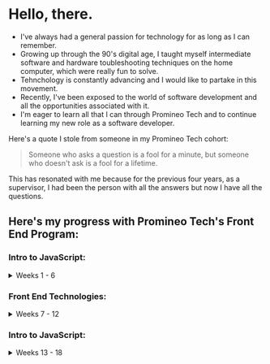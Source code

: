 # Hello, there.

- I've always had a general passion for technology for as long as I can remember.
- Growing up through the 90's digital age, I taught myself intermediate software and hardware toubleshooting techniques on the home computer, which were really fun to solve.
- Tehnchology is constantly advancing and I would like to partake in this movement.
- Recently, I've been exposed to the world of software development and all the opportunities associated with it.
- I'm eager to learn all that I can through Promineo Tech and to continue learning my new role as a software developer.

Here's a quote I stole from someone in my Promineo Tech cohort:

> Someone who asks a question is a fool for a minute, but someone who doesn't ask is a fool for a lifetime.

This has resonated with me because for the previous four years, as a supervisor, I had been the person with all the answers but
now I have all the questions.

## Here's my progress with Promineo Tech's Front End Program:


### Intro to JavaScript:

<details><summary> Weeks 1 - 6 </summary>
<p>

- [x] Week 1: CLI, Source Control, and Variables
  - [Week 1 Code](https://github.com/jairalcon/Promineo/tree/main/1JS/Week1-Variables)

- [x] Week 2: Conditions and Loops
  - [Week 2 Code](https://github.com/jairalcon/Promineo/tree/main/1JS/Week2-ConditionsAndLoops)

- [x] Week 3: Arrays and Functions
  - [Week 3 Code](https://github.com/jairalcon/Promineo/tree/main/1JS/Week3-ArraysAndFunctions)

- [x] Week 4: ECMAScript 6 and Intermediate JavaScript
  - [Week 4 Code](https://github.com/jairalcon/Promineo/tree/main/1JS/Week4-ECMASAndInterJS)

- [x] Week 5: Object Oriented Programming
  - [Week 5 Code](https://github.com/jairalcon/Promineo/tree/main/1JS/Week5-ObjectOrtientedProgramming)

- [ ] Week 6: DevTools, Debugging, and Unit Tests
  - [Week 6 Code](https://github.com/jairalcon/Promineo/tree/main/1JS/Week6-DevToolsDebuggingAndUnitTesting)

</p>
</details>


### Front End Technologies:

<details><summary> Weeks 7 - 12 </summary>
<p>

- [ ] Week 7: Hyper Text Markup Language (HTML)
  - [Week 7 Code](https://github.com/jairalcon/Promineo/tree/main/2FET/Week7-HTML)

- [ ] Week 8: Cascading Style Sheets (CSS)
  - [Week 8 Code]()

- [ ] Week 9: Bootstrap
  - [Week 9 Code]()

- [ ] Week 10: JavaScript and DOM Manipulation
  - [Week 10 Code]()

- [ ] Week 11: JQuery and AJAX
  - [Week 11 Code]()

- [ ] Week 12: Project
  - [Week 12 Code]()

</p>
</details>


### Intro to JavaScript:

<details><summary> Weeks 13 - 18 </summary>
<p>

- [ ] Week 13: Intro to React, Webpack, Components, and JSX
  - [Week 13 Code]()

- [ ] Week 14: Props, State, Events, and Lifecycle Methods
  - [Week 14 Code]()

- [ ] Week 15: REST, Fetch, Functional Components, and Best Practices
  - [Week 15 Code]()

- [ ] Week 16: React Router, and React Bootstrap
  - [Week 16 Code]()

- [ ] Week 17: Prop Types, Higher-Order Components, and Redux Overview
  - [Week 17 Code]()

- [ ] Week 18: Deploying to AWS Elastic Beanstalk
  - [Week 18 Code]()

</p>
</details>






<!---
jairalcon/jairalcon is a ✨ special ✨ repository because its `README.md` (this file) appears on your GitHub profile.
You can click the Preview link to take a look at your changes.
--->
